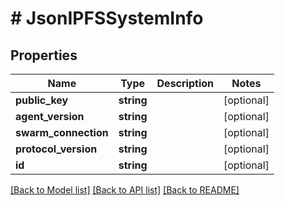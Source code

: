 # # JsonIPFSSystemInfo

## Properties

Name | Type | Description | Notes
------------ | ------------- | ------------- | -------------
**public_key** | **string** |  | [optional]
**agent_version** | **string** |  | [optional]
**swarm_connection** | **string** |  | [optional]
**protocol_version** | **string** |  | [optional]
**id** | **string** |  | [optional]

[[Back to Model list]](../../README.md#models) [[Back to API list]](../../README.md#endpoints) [[Back to README]](../../README.md)
